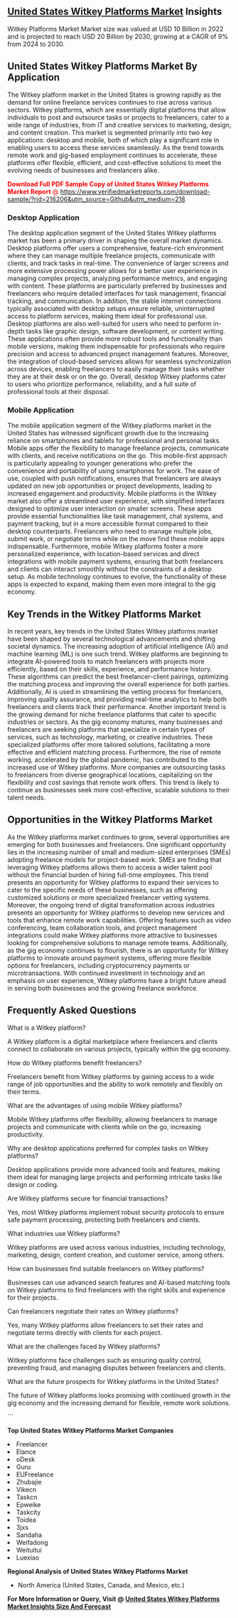 <h2><a href="https://www.verifiedmarketreports.com/download-sample/?rid=216206&amp;utm_source=Github&amp;utm_medium=218" target="_blank">United States Witkey Platforms Market</a> Insights</h2><p>Witkey Platforms Market Market size was valued at USD 10 Billion in 2022 and is projected to reach USD 20 Billion by 2030, growing at a CAGR of 9% from 2024 to 2030.</p><p> <h2>United States Witkey Platforms Market By Application</h2> <p>The Witkey platform market in the United States is growing rapidly as the demand for online freelance services continues to rise across various sectors. Witkey platforms, which are essentially digital platforms that allow individuals to post and outsource tasks or projects to freelancers, cater to a wide range of industries, from IT and creative services to marketing, design, and content creation. This market is segmented primarily into two key applications: desktop and mobile, both of which play a significant role in enabling users to access these services seamlessly. As the trend towards remote work and gig-based employment continues to accelerate, these platforms offer flexible, efficient, and cost-effective solutions to meet the evolving needs of businesses and freelancers alike. <p><span class=""><span style="color: #ff0000;"><strong>Download Full PDF Sample Copy of United States Witkey Platforms Market Report</strong> @ </span><a href="https://www.verifiedmarketreports.com/download-sample/?rid=216206&amp;utm_source=Github&amp;utm_medium=218" target="_blank">https://www.verifiedmarketreports.com/download-sample/?rid=216206&amp;utm_source=Github&amp;utm_medium=218</a></span></p></p> <h3>Desktop Application</h3> <p>The desktop application segment of the United States Witkey platforms market has been a primary driver in shaping the overall market dynamics. Desktop platforms offer users a comprehensive, feature-rich environment where they can manage multiple freelance projects, communicate with clients, and track tasks in real-time. The convenience of larger screens and more extensive processing power allows for a better user experience in managing complex projects, analyzing performance metrics, and engaging with content. These platforms are particularly preferred by businesses and freelancers who require detailed interfaces for task management, financial tracking, and communication. In addition, the stable internet connections typically associated with desktop setups ensure reliable, uninterrupted access to platform services, making them ideal for professional use. Desktop platforms are also well-suited for users who need to perform in-depth tasks like graphic design, software development, or content writing. These applications often provide more robust tools and functionality than mobile versions, making them indispensable for professionals who require precision and access to advanced project management features. Moreover, the integration of cloud-based services allows for seamless synchronization across devices, enabling freelancers to easily manage their tasks whether they are at their desk or on the go. Overall, desktop Witkey platforms cater to users who prioritize performance, reliability, and a full suite of professional tools at their disposal. <h3>Mobile Application</h3> <p>The mobile application segment of the Witkey platforms market in the United States has witnessed significant growth due to the increasing reliance on smartphones and tablets for professional and personal tasks. Mobile apps offer the flexibility to manage freelance projects, communicate with clients, and receive notifications on the go. This mobile-first approach is particularly appealing to younger generations who prefer the convenience and portability of using smartphones for work. The ease of use, coupled with push notifications, ensures that freelancers are always updated on new job opportunities or project developments, leading to increased engagement and productivity. Mobile platforms in the Witkey market also offer a streamlined user experience, with simplified interfaces designed to optimize user interaction on smaller screens. These apps provide essential functionalities like task management, chat systems, and payment tracking, but in a more accessible format compared to their desktop counterparts. Freelancers who need to manage multiple jobs, submit work, or negotiate terms while on the move find these mobile apps indispensable. Furthermore, mobile Witkey platforms foster a more personalized experience, with location-based services and direct integrations with mobile payment systems, ensuring that both freelancers and clients can interact smoothly without the constraints of a desktop setup. As mobile technology continues to evolve, the functionality of these apps is expected to expand, making them even more integral to the gig economy. <h2>Key Trends in the Witkey Platforms Market</h2> <p>In recent years, key trends in the United States Witkey platforms market have been shaped by several technological advancements and shifting societal dynamics. The increasing adoption of artificial intelligence (AI) and machine learning (ML) is one such trend. Witkey platforms are beginning to integrate AI-powered tools to match freelancers with projects more efficiently, based on their skills, experience, and performance history. These algorithms can predict the best freelancer-client pairings, optimizing the matching process and improving the overall experience for both parties. Additionally, AI is used in streamlining the vetting process for freelancers, improving quality assurance, and providing real-time analytics to help both freelancers and clients track their performance. Another important trend is the growing demand for niche freelance platforms that cater to specific industries or sectors. As the gig economy matures, many businesses and freelancers are seeking platforms that specialize in certain types of services, such as technology, marketing, or creative industries. These specialized platforms offer more tailored solutions, facilitating a more effective and efficient matching process. Furthermore, the rise of remote working, accelerated by the global pandemic, has contributed to the increased use of Witkey platforms. More companies are outsourcing tasks to freelancers from diverse geographical locations, capitalizing on the flexibility and cost savings that remote work offers. This trend is likely to continue as businesses seek more cost-effective, scalable solutions to their talent needs. <h2>Opportunities in the Witkey Platforms Market</h2> <p>As the Witkey platforms market continues to grow, several opportunities are emerging for both businesses and freelancers. One significant opportunity lies in the increasing number of small and medium-sized enterprises (SMEs) adopting freelance models for project-based work. SMEs are finding that leveraging Witkey platforms allows them to access a wider talent pool without the financial burden of hiring full-time employees. This trend presents an opportunity for Witkey platforms to expand their services to cater to the specific needs of these businesses, such as offering customized solutions or more specialized freelancer vetting systems. Moreover, the ongoing trend of digital transformation across industries presents an opportunity for Witkey platforms to develop new services and tools that enhance remote work capabilities. Offering features such as video conferencing, team collaboration tools, and project management integrations could make Witkey platforms more attractive to businesses looking for comprehensive solutions to manage remote teams. Additionally, as the gig economy continues to flourish, there is an opportunity for Witkey platforms to innovate around payment systems, offering more flexible options for freelancers, including cryptocurrency payments or microtransactions. With continued investment in technology and an emphasis on user experience, Witkey platforms have a bright future ahead in serving both businesses and the growing freelance workforce. <h2>Frequently Asked Questions</h2> <p>What is a Witkey platform?</p> <p>A Witkey platform is a digital marketplace where freelancers and clients connect to collaborate on various projects, typically within the gig economy.</p> <p>How do Witkey platforms benefit freelancers?</p> <p>Freelancers benefit from Witkey platforms by gaining access to a wide range of job opportunities and the ability to work remotely and flexibly on their terms.</p> <p>What are the advantages of using mobile Witkey platforms?</p> <p>Mobile Witkey platforms offer flexibility, allowing freelancers to manage projects and communicate with clients while on the go, increasing productivity.</p> <p>Why are desktop applications preferred for complex tasks on Witkey platforms?</p> <p>Desktop applications provide more advanced tools and features, making them ideal for managing large projects and performing intricate tasks like design or coding.</p> <p>Are Witkey platforms secure for financial transactions?</p> <p>Yes, most Witkey platforms implement robust security protocols to ensure safe payment processing, protecting both freelancers and clients.</p> <p>What industries use Witkey platforms?</p> <p>Witkey platforms are used across various industries, including technology, marketing, design, content creation, and customer service, among others.</p> <p>How can businesses find suitable freelancers on Witkey platforms?</p> <p>Businesses can use advanced search features and AI-based matching tools on Witkey platforms to find freelancers with the right skills and experience for their projects.</p> <p>Can freelancers negotiate their rates on Witkey platforms?</p> <p>Yes, many Witkey platforms allow freelancers to set their rates and negotiate terms directly with clients for each project.</p> <p>What are the challenges faced by Witkey platforms?</p> <p>Witkey platforms face challenges such as ensuring quality control, preventing fraud, and managing disputes between freelancers and clients.</p> <p>What are the future prospects for Witkey platforms in the United States?</p> <p>The future of Witkey platforms looks promising with continued growth in the gig economy and the increasing demand for flexible, remote work solutions.</p> ```</p><p><strong>Top United States Witkey Platforms Market Companies</strong></p><div data-test-id=""><p><li>Freelancer</li><li> Elance</li><li> oDesk</li><li> Guru</li><li> EUFreelance</li><li> Zhubajie</li><li> Vikecn</li><li> Taskcn</li><li> Epweike</li><li> Taskcity</li><li> Toidea</li><li> 3jxs</li><li> Sandaha</li><li> Weifadong</li><li> Weituitui</li><li> Luexiao</li></p><div><strong>Regional Analysis of&nbsp;United States Witkey Platforms Market</strong></div><ul><li dir="ltr"><p dir="ltr">North America&nbsp;(United States, Canada, and Mexico, etc.)</p></li></ul><p><strong>For More Information or Query, Visit @&nbsp;</strong><strong><a href="https://www.verifiedmarketreports.com/product/witkey-platforms-market/?utm_source=Github&amp;utm_medium=218" target="_blank">United States Witkey Platforms Market Insights Size And Forecast</a></strong></p></div>
